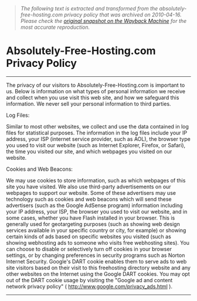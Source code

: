 > *The following text is extracted and transformed from the absolutely-free-hosting.com privacy policy that was archived on 2010-04-16. Please check the [original snapshot on the Wayback Machine](https://web.archive.org/web/20100416041450id_/http%3A//www.absolutely-free-hosting.com/privacy.php) for the most accurate reproduction.*

# Absolutely-Free-Hosting.com Privacy Policy

* * *

  
The privacy of our visitors to Absolutely-Free-Hosting.com is important to us. Below is information on what types of personal information we receive and collect when you use visit this web site, and how we safeguard this information. We never sell your personal information to third parties. 

Log Files: 

Similar to most other websites, we collect and use the data contained in log files for statistical purposes. The information in the log files include your IP address, your ISP (internet service provider, such as AOL), the browser type you used to visit our website (such as Internet Explorer, Firefox, or Safari), the time you visited our site, and which webpages you visited on our website. 

Cookies and Web Beacons: 

We may use cookies to store information, such as which webpages of this site you have visited. We also use third-party advertisements on our webpages to support our website. Some of these advertisers may use technology such as cookies and web beacons which will send these advertisers (such as the Google AdSense program) information including your IP address, your ISP, the browser you used to visit our website, and in some cases, whether you have Flash installed in your browser. This is generally used for geotargeting purposes (such as showing web design services available in your specific country or city, for example) or showing certain kinds of ads based on specific websites you visited (such as showing webhosting ads to someone who visits free webhosting sites). You can choose to disable or selectively turn off cookies in your browser settings, or by changing preferences in security programs such as Norton Internet Security. Google's DART cookie enables them to serve ads to web site visitors based on their visit to this freehosting directory website and any other websites on the Internet using the Google DART cookies. You may opt out of the DART cookie usage by visiting the "Google ad and content network privacy policy" ( http://www.google.com/privacy_ads.html ). 

* * *
